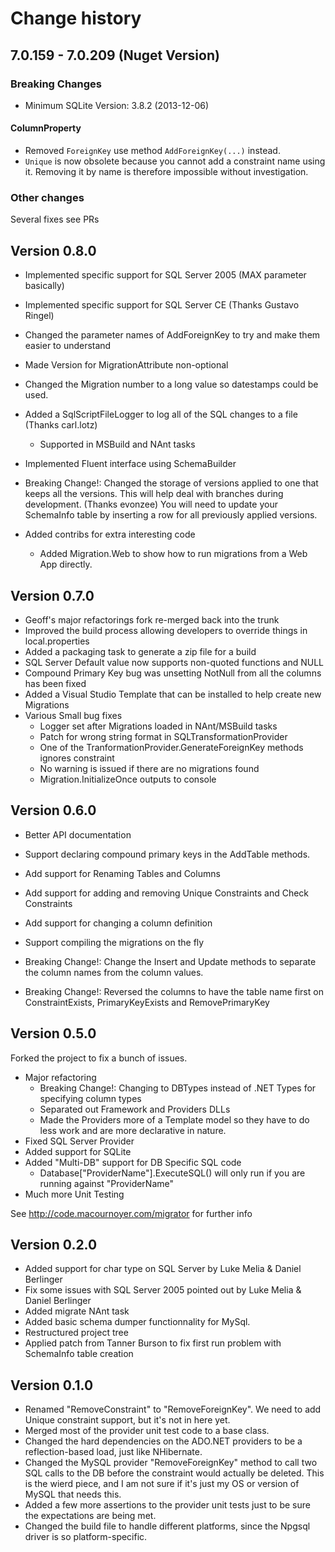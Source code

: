 # Change history

## 7.0.159 - 7.0.209 (Nuget Version)
### Breaking Changes
+ Minimum SQLite Version: 3.8.2 (2013-12-06)

#### ColumnProperty
+ Removed `ForeignKey` use method `AddForeignKey(...)` instead.
+ `Unique` is now obsolete because you cannot add a constraint name using it. Removing it by name is therefore impossible without investigation. 

### Other changes
Several fixes see PRs

## Version 0.8.0
- Implemented specific support for SQL Server 2005 (MAX parameter basically)
- Implemented specific support for SQL Server CE (Thanks Gustavo Ringel)

- Changed the parameter names of AddForeignKey to try and make them easier to understand
- Made Version for MigrationAttribute non-optional
- Changed the Migration number to a long value so datestamps could be used.
- Added a SqlScriptFileLogger to log all of the SQL changes to a file (Thanks carl.lotz)
	- Supported in MSBuild and NAnt tasks
- Implemented Fluent interface using SchemaBuilder

- Breaking Change!: Changed the storage of versions applied to one that keeps all the versions. This
  will help deal with branches during development. (Thanks evonzee)
  You will need to update your SchemaInfo table by inserting a row for all previously applied versions.

- Added contribs for extra interesting code
  - Added Migration.Web to show how to run migrations from a Web App directly.

## Version 0.7.0
- Geoff's major refactorings fork re-merged back into the trunk
- Improved the build process allowing developers to override things in local.properties
- Added a packaging task to generate a zip file for a build
- SQL Server Default value now supports non-quoted functions and NULL
- Compound Primary Key bug was unsetting NotNull from all the columns has been fixed
- Added a Visual Studio Template that can be installed to help create new Migrations
- Various Small bug fixes
	- Logger set after Migrations loaded in NAnt/MSBuild tasks
	- Patch for wrong string format in SQLTransformationProvider
	- One of the TranformationProvider.GenerateForeignKey methods ignores constraint
	- No warning is issued if there are no migrations found
	- Migration.InitializeOnce outputs to console

## Version 0.6.0
- Better API documentation
- Support declaring compound primary keys in the AddTable methods.
- Add support for Renaming Tables and Columns
- Add support for adding and removing Unique Constraints and Check Constraints
- Add support for changing a column definition
- Support compiling the migrations on the fly 

- Breaking Change!: Change the Insert and Update methods to separate the column names from the column values.
- Breaking Change!: Reversed the columns to have the table name first on ConstraintExists, PrimaryKeyExists and 
	RemovePrimaryKey

## Version 0.5.0
Forked the project to fix a bunch of issues.
- Major refactoring
    - Breaking Change!: Changing to DBTypes instead of .NET Types for specifying column types
    - Separated out Framework and Providers DLLs
    - Made the Providers more of a Template model so they have to do less work and are more
      declarative in nature.
- Fixed SQL Server Provider
- Added support for SQLite
- Added "Multi-DB" support for DB Specific SQL code
    - Database["ProviderName"].ExecuteSQL() will only run if you are running against "ProviderName"
- Much more Unit Testing
      
See http://code.macournoyer.com/migrator for further info

## Version 0.2.0
- Added support for char type on SQL Server by Luke Melia & Daniel Berlinger
- Fix some issues with SQL Server 2005 pointed out by Luke Melia & Daniel Berlinger
- Added migrate NAnt task
- Added basic schema dumper functionnality for MySql.
- Restructured project tree
- Applied patch from Tanner Burson to fix first run problem with SchemaInfo table creation

## Version 0.1.0
- Renamed "RemoveConstraint" to "RemoveForeignKey". We need to add Unique constraint support, but it's not in here yet.
- Merged most of the provider unit test code to a base class.
- Changed the hard dependencies on the ADO.NET providers to be a reflection-based load, just like NHibernate.
- Changed the MySQL provider "RemoveForeignKey" method to call two SQL calls to the DB before the constraint would actually be deleted. This is the wierd piece, and I am not sure if it's just my OS or version of MySQL that needs this.
- Added a few more assertions to the provider unit tests just to be sure the expectations are being met.
- Changed the build file to handle different platforms, since the Npgsql driver is so platform-specific.

